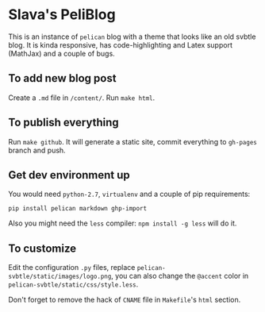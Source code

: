 Slava's PeliBlog
===

This is an instance of `pelican` blog with a theme that looks like an old svbtle
blog. It is kinda responsive, has code-highlighting and Latex support (MathJax)
and a couple of bugs.

To add new blog post
---

Create a `.md` file in `/content/`. Run `make html`.

To publish everything
---

Run `make github`. It will generate a static site, commit everything to
`gh-pages` branch and push.

Get dev environment up
---

You would need `python-2.7`, `virtualenv` and a couple of pip requirements:

```
pip install pelican markdown ghp-import
```

Also you might need the `less` compiler: `npm install -g less` will do it.

To customize
---

Edit the configuration `.py` files, replace `pelican-svbtle/static/images/logo.png`,
you can also change the `@accent` color in `pelican-svbtle/static/css/style.less`.

Don't forget to remove the hack of `CNAME` file in `Makefile`'s `html` section.

